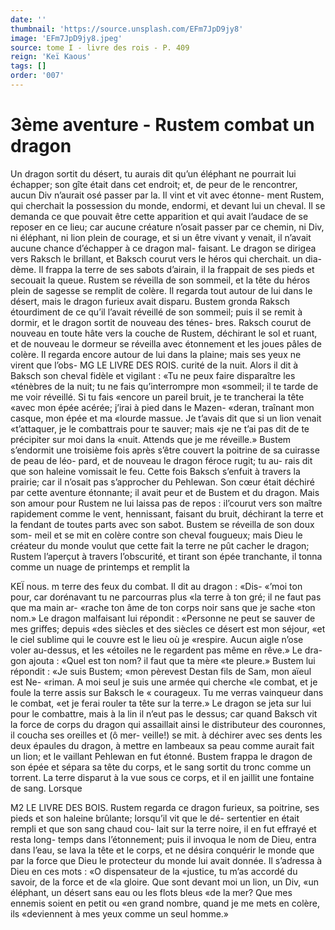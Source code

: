 ```yaml
---
date: ''
thumbnail: 'https://source.unsplash.com/EFm7JpD9jy8'
image: 'EFm7JpD9jy8.jpeg'
source: tome I - livre des rois - P. 409
reign: 'Keï Kaous'
tags: []
order: '007'
---
```


# 3ème aventure - Rustem combat un dragon

Un dragon sortit du désert, tu aurais dit qu’un éléphant ne pourrait lui échapper; son gîte était dans
cet endroit; et, de peur de le rencontrer, aucun Div n’aurait osé passer par la. Il vint et vit avec étonne-
ment Rustem, qui cherchait la possession du monde, endormi, et devant lui un cheval. Il se demanda ce que pouvait être cette apparition et qui avait l’audace
de se reposer en ce lieu; car aucune créature n’osait passer par ce chemin, ni Div, ni éléphant, ni lion plein de courage, et si un être vivant y venait, il n’avait aucune chance d’échapper à ce dragon mal-
faisant. Le dragon se dirigea vers Raksch le brillant, et Baksch courut vers le héros qui cherchait. un dia- dème. Il frappa la terre de ses sabots d’airain, il la frappait de ses pieds et secouait la queue. Rustem se réveilla de son sommeil, et la tête du héros plein de sagesse se remplit de colère. Il regarda tout autour de lui dans le désert, mais le dragon furieux avait disparu. Bustem gronda Raksch étourdiment de ce qu’il l’avait réveillé de son sommeil; puis il se remit
à dormir, et le dragon sortit de nouveau des ténes- bres. Raksch courut de nouveau en toute hâte vers la couche de Rustem, déchirant le sol et ruant, et de nouveau le dormeur se réveilla avec étonnement et les joues pâles de colère. Il regarda encore autour de lui dans la plaine; mais ses yeux ne virent que l’obs-
MG LE LIVRE DES ROIS.
curité de la nuit. Alors il dit à Baksch son cheval fidèle et vigilant : «Tu ne peux faire disparaître les «ténèbres de la nuit; tu ne fais qu’interrompre mon «sommeil; il te tarde de me voir réveillé. Si tu fais
«encore un pareil bruit, je te trancherai la tête «avec mon épée acérée; j’irai à pied dans le Mazen-
«deran, traînant mon casque, mon épée et ma «lourde massue. Je t’avais dit que si un lion venait «t’attaquer, je le combattrais pour te sauver; mais «je ne t’ai pas dit de te précipiter sur moi dans la «nuit. Attends que je me réveille.»
Bustem s’endormit une troisième fois après s’être
couvert la poitrine de sa cuirasse de peau de léo- pard, et de nouveau le dragon féroce rugit; tu au- rais dit que son haleine vomissait le feu. Cette fois Baksch s’enfuit à travers la prairie; car il n’osait pas s’approcher du Pehlewan. Son cœur était déchiré
par cette aventure étonnante; il avait peur et de Bustem et du dragon. Mais son amour pour Rustem ne lui laissa pas de repos : il’courut vers son maître rapidement comme le vent, hennissant, faisant du bruit, déchirant la terre et la fendant de toutes parts
avec son sabot. Bustem se réveilla de son doux som- meil et se mit en colère contre son cheval fougueux; mais Dieu le créateur du monde voulut que cette fait la terre ne pût cacher le dragon; Rustem l’aperçut à
travers l’obscurité, et tirant son épée tranchante, il
tonna comme un nuage de printemps et remplit la

KEÏ nous. m terre des feux du combat. Il dit au dragon : «Dis-
«’moi ton pour, car dorénavant tu ne parcourras plus
«la terre à ton gré; il ne faut pas que ma main ar- «rache ton âme de ton corps noir sans que je sache «ton nom.» Le dragon malfaisant lui répondit : «Personne ne peut se sauver de mes griffes; depuis «des siècles et des siècles ce désert est mon séjour,
«et le ciel sublime qui le couvre est le lieu où je «respire. Aucun aigle n’ose voler au-dessus, et les «étoiles ne le regardent pas même en rêve.» Le dra-
gon ajouta : «Quel est ton nom? il faut que ta mère
«te pleure.» Bustem lui répondit : «Je suis Bustem;
«mon pèrevest Destan fils de Sam, mon aïeul est Ne- «riman. A moi seul je suis une armée qui cherche
«le combat, et je foule la terre assis sur Baksch le
« courageux. Tu me verras vainqueur dans le combat, «et je ferai rouler ta tête sur la terre.» Le dragon se
jeta sur lui pour le combattre, mais à la lin il n’eut
pas le dessus; car quand Baksch vit la force de corps du dragon qui assaillait ainsi le distributeur des couronnes, il coucha ses oreilles et (ô mer- veille!) se mit. à déchirer avec ses dents les deux épaules du dragon, à mettre en lambeaux sa peau comme aurait fait un lion; et le vaillant Pehlewan en fut étonné. Bustem frappa le dragon de son épée et
sépara sa tête du corps, et le sang sortit du tronc comme un torrent. La terre disparut à la vue sous ce corps, et il en jaillit une fontaine de sang. Lorsque

M2 LE LIVRE DES BOIS.
Rustem regarda ce dragon furieux, sa poitrine, ses pieds et son haleine brûlante; lorsqu’il vit que le dé- sertentier en était rempli et que son sang chaud cou- lait sur la terre noire, il en fut effrayé et resta long- temps dans l’étonnement; puis il invoqua le nom de
Dieu, entra dans l’eau, se lava la tête et le corps, et
ne désira conquérir le monde que par la force que Dieu le protecteur du monde lui avait donnée. Il s’adressa à Dieu en ces mots : «O dispensateur de la «justice, tu m’as accordé du savoir, de la force et de
«la gloire. Que sont devant moi un lion, un Div, «un éléphant, un désert sans eau ou les flots bleus
«de la mer? Que mes ennemis soient en petit ou «en grand nombre, quand je me mets en colère, ils «deviennent à mes yeux comme un seul homme.»
